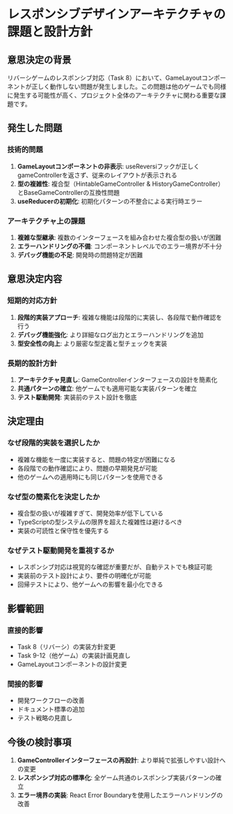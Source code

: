 # レスポンシブデザインアーキテクチャの課題と設計方針

## 意思決定の背景

リバーシゲームのレスポンシブ対応（Task 8）において、GameLayoutコンポーネントが正しく動作しない問題が発生しました。この問題は他のゲームでも同様に発生する可能性が高く、プロジェクト全体のアーキテクチャに関わる重要な課題です。

## 発生した問題

### 技術的問題
1. **GameLayoutコンポーネントの非表示**: useReversiフックが正しくgameControllerを返さず、従来のレイアウトが表示される
2. **型の複雑性**: 複合型（HintableGameController & HistoryGameController）とBaseGameControllerの互換性問題
3. **useReducerの初期化**: 初期化パターンの不整合による実行時エラー

### アーキテクチャ上の課題
1. **複雑な型継承**: 複数のインターフェースを組み合わせた複合型の扱いが困難
2. **エラーハンドリングの不備**: コンポーネントレベルでのエラー境界が不十分
3. **デバッグ機能の不足**: 開発時の問題特定が困難

## 意思決定内容

### 短期的対応方針
1. **段階的実装アプローチ**: 複雑な機能は段階的に実装し、各段階で動作確認を行う
2. **デバッグ機能強化**: より詳細なログ出力とエラーハンドリングを追加
3. **型安全性の向上**: より厳密な型定義と型チェックを実装

### 長期的設計方針
1. **アーキテクチャ見直し**: GameControllerインターフェースの設計を簡素化
2. **共通パターンの確立**: 他ゲームでも適用可能な実装パターンを確立
3. **テスト駆動開発**: 実装前のテスト設計を徹底

## 決定理由

### なぜ段階的実装を選択したか
- 複雑な機能を一度に実装すると、問題の特定が困難になる
- 各段階での動作確認により、問題の早期発見が可能
- 他のゲームへの適用時にも同じパターンを使用できる

### なぜ型の簡素化を決定したか
- 複合型の扱いが複雑すぎて、開発効率が低下している
- TypeScriptの型システムの限界を超えた複雑性は避けるべき
- 実装の可読性と保守性を優先する

### なぜテスト駆動開発を重視するか
- レスポンシブ対応は視覚的な確認が重要だが、自動テストでも検証可能
- 実装前のテスト設計により、要件の明確化が可能
- 回帰テストにより、他ゲームへの影響を最小化できる

## 影響範囲

### 直接的影響
- Task 8（リバーシ）の実装方針変更
- Task 9-12（他ゲーム）の実装計画見直し
- GameLayoutコンポーネントの設計変更

### 間接的影響
- 開発ワークフローの改善
- ドキュメント標準の追加
- テスト戦略の見直し

## 今後の検討事項

1. **GameControllerインターフェースの再設計**: より単純で拡張しやすい設計への変更
2. **レスポンシブ対応の標準化**: 全ゲーム共通のレスポンシブ実装パターンの確立
3. **エラー境界の実装**: React Error Boundaryを使用したエラーハンドリングの改善